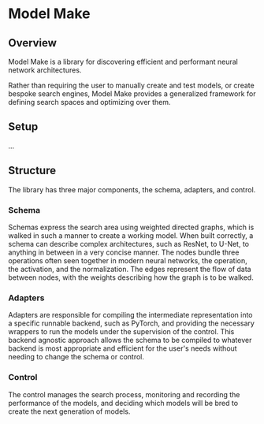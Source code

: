 # Model Make

## Overview

Model Make is a library for discovering efficient and performant neural network architectures.

Rather than requiring the user to manually create and test models, or create bespoke search engines,
Model Make provides a generalized framework for defining search spaces and optimizing over them.

## Setup 

... 

## Structure

The library has three major components, the schema, adapters, and control.

### Schema

Schemas express the search area using weighted directed graphs, which is walked in such a manner to create a working model. 
When built correctly, a schema can describe complex architectures, such as ResNet, to U-Net, to anything in between in a very concise manner.
The nodes bundle three operations often seen together in modern neural networks, the operation, the activation, and the normalization.
The edges represent the flow of data between nodes, with the weights describing how the graph is to be walked.

### Adapters

Adapters are responsible for compiling the intermediate representation into a specific runnable backend, such as PyTorch,
and providing the necessary wrappers to run the models under the supervision of the control.
This backend agnostic approach allows the schema to be compiled to whatever backend is most appropriate and efficient for the user's needs without needing to change the schema or control.

### Control

The control manages the search process, monitoring and recording the performance of the models,
and deciding which models will be bred to create the next generation of models.
